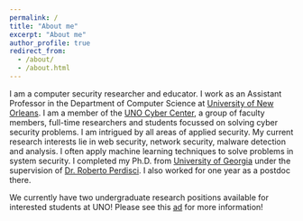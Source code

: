 ```yaml
---
permalink: /
title: "About me"
excerpt: "About me"
author_profile: true
redirect_from: 
  - /about/
  - /about.html
---
```

I am a computer security researcher and educator. I work as an Assistant Professor in the Department of Computer Science at [University of New Orleans](https://www.uno.edu). I am a member of the [UNO Cyber Center](https://gnocia.cs.uno.edu/), a group of faculty members, full-time researchers and students focussed on solving cyber security problems. I am intrigued by all areas of applied security. My current research interests lie in web security, network security, malware detection and analysis. I often apply machine learning techniques to solve problems in system security. I completed my Ph.D. from [University of Georgia](https://www.uga.edu) under the supervision of [Dr. Roberto Perdisci](https://roberto.perdisci.com). I also worked for one year as a postdoc there. 

We currently have two undergraduate research positions available for interested students at UNO! Please see this [ad](https://phanivadrevu.com/files/ads/ug_2022.pdf) for more information! 
